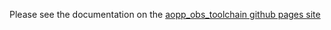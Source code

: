 Please see the documentation on the [aopp_obs_toolchain github pages site](https://jackdobinson.github.io/aopp_obs_toolchain/)